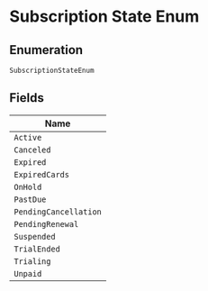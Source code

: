 
# Subscription State Enum

## Enumeration

`SubscriptionStateEnum`

## Fields

| Name |
|  --- |
| `Active` |
| `Canceled` |
| `Expired` |
| `ExpiredCards` |
| `OnHold` |
| `PastDue` |
| `PendingCancellation` |
| `PendingRenewal` |
| `Suspended` |
| `TrialEnded` |
| `Trialing` |
| `Unpaid` |

